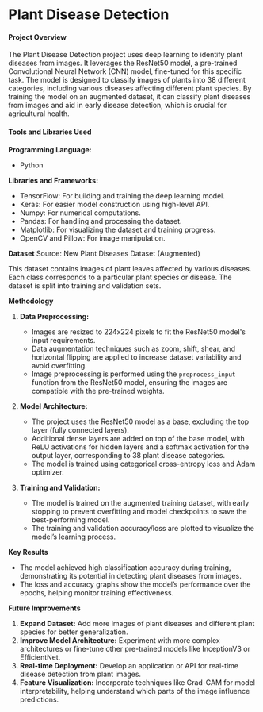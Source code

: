 # Plant Disease Detection

#### Project Overview

The Plant Disease Detection project uses deep learning to identify plant diseases from images. It leverages the ResNet50 model, a pre-trained Convolutional Neural Network (CNN) model, fine-tuned for this specific task. The model is designed to classify images of plants into 38 different categories, including various diseases affecting different plant species. By training the model on an augmented dataset, it can classify plant diseases from images and aid in early disease detection, which is crucial for agricultural health.

#### Tools and Libraries Used

**Programming Language:**
- Python

**Libraries and Frameworks:**
- TensorFlow: For building and training the deep learning model.
- Keras: For easier model construction using high-level API.
- Numpy: For numerical computations.
- Pandas: For handling and processing the dataset.
- Matplotlib: For visualizing the dataset and training progress.
- OpenCV and Pillow: For image manipulation.

**Dataset**
Source: New Plant Diseases Dataset (Augmented)

This dataset contains images of plant leaves affected by various diseases. Each class corresponds to a particular plant species or disease. The dataset is split into training and validation sets.

**Methodology**
1. **Data Preprocessing:**
   - Images are resized to 224x224 pixels to fit the ResNet50 model's input requirements.
   - Data augmentation techniques such as zoom, shift, shear, and horizontal flipping are applied to increase dataset variability and avoid overfitting.
   - Image preprocessing is performed using the `preprocess_input` function from the ResNet50 model, ensuring the images are compatible with the pre-trained weights.

2. **Model Architecture:**
   - The project uses the ResNet50 model as a base, excluding the top layer (fully connected layers).
   - Additional dense layers are added on top of the base model, with ReLU activations for hidden layers and a softmax activation for the output layer, corresponding to 38 plant disease categories.
   - The model is trained using categorical cross-entropy loss and Adam optimizer.

3. **Training and Validation:**
   - The model is trained on the augmented training dataset, with early stopping to prevent overfitting and model checkpoints to save the best-performing model.
   - The training and validation accuracy/loss are plotted to visualize the model’s learning process.

**Key Results**
- The model achieved high classification accuracy during training, demonstrating its potential in detecting plant diseases from images.
- The loss and accuracy graphs show the model’s performance over the epochs, helping monitor training effectiveness.

**Future Improvements**
1. **Expand Dataset:** Add more images of plant diseases and different plant species for better generalization.
2. **Improve Model Architecture:** Experiment with more complex architectures or fine-tune other pre-trained models like InceptionV3 or EfficientNet.
3. **Real-time Deployment:** Develop an application or API for real-time disease detection from plant images.
4. **Feature Visualization:** Incorporate techniques like Grad-CAM for model interpretability, helping understand which parts of the image influence predictions.
